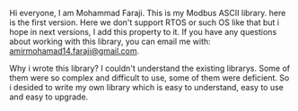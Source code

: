 
Hi everyone, I am Mohammad Faraji. This is my Modbus ASCII library. here is the first version. Here we don't support RTOS or such OS like that but i hope in next versions, I add this property to it.
If you have any questions about working with this library, you can email me with: amirmohamad14.faraji@gmail.com.

Why i wrote this library?
I couldn't understand the existing librarys. Some of them were so complex and difficult to use, some of them were deficient. So i desided to write my own library which is easy to understand, easy to use and easy to upgrade.
<!---
MohammadFaraji2000/MohammadFaraji2000 is a ✨ special ✨ repository because its `README.md` (this file) appears on your GitHub profile.
You can click the Preview link to take a look at your changes.
--->
